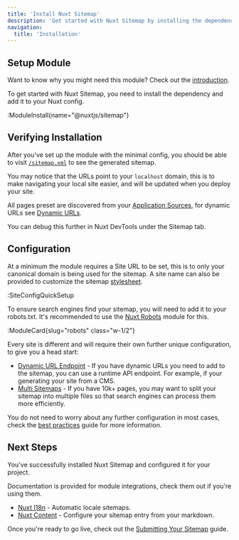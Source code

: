 ```yaml
---
title: 'Install Nuxt Sitemap'
description: 'Get started with Nuxt Sitemap by installing the dependency to your project.'
navigation:
  title: 'Installation'
---
```


## Setup Module

Want to know why you might need this module? Check out the [introduction](/docs/sitemap/getting-started/introduction).

To get started with Nuxt Sitemap, you need to install the dependency and add it to your Nuxt config.

:ModuleInstall{name="@nuxtjs/sitemap"}

## Verifying Installation

After you've set up the module with the minimal config, you should be able to visit [`/sitemap.xml`](http://localhost:3000/sitemap.xml) to see the generated sitemap.

You may notice that the URLs point to your `localhost` domain, this is to make navigating your local site easier, and will be updated when you deploy your site.

All pages preset are discovered from your [Application Sources](/docs/sitemap/getting-started/data-sources), for dynamic URLs see [Dynamic URLs](/docs/sitemap/guides/dynamic-urls).

You can debug this further in Nuxt DevTools under the Sitemap tab.

## Configuration

At a minimum the module requires a Site URL to be set, this is to only your canonical domain is being used for
the sitemap. A site name can also be provided to customize the sitemap [stylesheet](/docs/sitemap/guides/customising-ui).

:SiteConfigQuickSetup

To ensure search engines find your sitemap, you will need to add it to your robots.txt. It's recommended to use the [Nuxt Robots](/docs/robots/getting-started/installation) module for this.

:ModuleCard{slug="robots" class="w-1/2"}

Every site is different and will require their own further unique configuration, to give you a head start:

- [Dynamic URL Endpoint](/docs/sitemap/guides/dynamic-urls) - If you have dynamic URLs you need to add to the sitemap, you can use a runtime API endpoint. For example, if your
generating your site from a CMS.
- [Multi Sitemaps](/docs/sitemap/guides/multi-sitemaps) - If you have 10k+ pages, you may want to split your sitemap into multiple files
so that search engines can process them more efficiently.

You do not need to worry about any further configuration in most cases, check the [best practices](/docs/sitemap/guides/best-practices) guide for more information.

## Next Steps

You've successfully installed Nuxt Sitemap and configured it for your project.

Documentation is provided for module integrations, check them out if you're using them.
- [Nuxt I18n](/docs/sitemap/guides/i18n) - Automatic locale sitemaps.
- [Nuxt Content](/docs/sitemap/guides/content) - Configure your sitemap entry from your markdown.

Once you're ready to go live, check out the [Submitting Your Sitemap](/docs/sitemap/guides/submitting-sitemap) guide.
